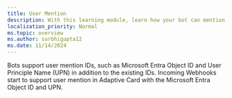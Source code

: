 ```yaml
---
title: User Mention
description: With this learning module, learn how your bot can mention other users in messages posted in channels.
localization_priority: Normal
ms.topic: overview
ms.author: surbhigupta12
ms.date: 11/14/2024
---
```


Bots support user mention IDs, such as Microsoft Entra Object ID and User Principle Name (UPN) in addition to the existing IDs. Incoming Webhooks start to support user mention in Adaptive Card with the Microsoft Entra Object ID and UPN.
